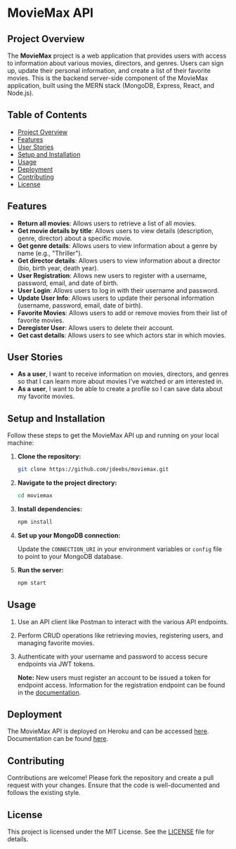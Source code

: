 # MovieMax API

## Project Overview

The **MovieMax** project is a web application that provides users with access to information about various movies, directors, and genres. Users can sign up, update their personal information, and create a list of their favorite movies. This is the backend server-side component of the MovieMax application, built using the MERN stack (MongoDB, Express, React, and Node.js).

## Table of Contents

- [Project Overview](#project-overview)
- [Features](#features)
- [User Stories](#user-stories)
- [Setup and Installation](#setup-and-installation)
- [Usage](#usage)
- [Deployment](#deployment)
- [Contributing](#contributing)
- [License](#license)

## Features

- **Return all movies**: Allows users to retrieve a list of all movies.
- **Get movie details by title**: Allows users to view details (description, genre, director) about a specific movie.
- **Get genre details**: Allows users to view information about a genre by name (e.g., "Thriller").
- **Get director details**: Allows users to view information about a director (bio, birth year, death year).
- **User Registration**: Allows new users to register with a username, password, email, and date of birth.
- **User Login**: Allows users to log in with their username and password.
- **Update User Info**: Allows users to update their personal information (username, password, email, date of birth).
- **Favorite Movies**: Allows users to add or remove movies from their list of favorite movies.
- **Deregister User**: Allows users to delete their account.
- **Get cast details**: Allows users to see which actors star in which movies.

## User Stories

- **As a user**, I want to receive information on movies, directors, and genres so that I can learn more about movies I’ve watched or am interested in.
- **As a user**, I want to be able to create a profile so I can save data about my favorite movies.

## Setup and Installation

Follow these steps to get the MovieMax API up and running on your local machine:

1. **Clone the repository:**

    ```sh
    git clone https://github.com/jdeebs/moviemax.git
    ```

2. **Navigate to the project directory:**

    ```sh
    cd moviemax
    ```

3. **Install dependencies:**

    ```sh
    npm install
    ```

4. **Set up your MongoDB connection:**

    Update the `CONNECTION_URI` in your environment variables or `config` file to point to your MongoDB database.

5. **Run the server:**

    ```sh
    npm start
    ```

## Usage

1. Use an API client like Postman to interact with the various API endpoints.
2. Perform CRUD operations like retrieving movies, registering users, and managing favorite movies.
3. Authenticate with your username and password to access secure endpoints via JWT tokens.

    **Note:** New users must register an account to be issued a token for endpoint access. Information for the registration endpoint can be found in the [documentation](https://movie-max-f53b34b56a95.herokuapp.com/documentation.html).

## Deployment

The MovieMax API is deployed on Heroku and can be accessed [here](https://movie-max-f53b34b56a95.herokuapp.com/). Documentation can be found [here](https://movie-max-f53b34b56a95.herokuapp.com/documentation.html).

## Contributing

Contributions are welcome! Please fork the repository and create a pull request with your changes. Ensure that the code is well-documented and follows the existing style.

## License

This project is licensed under the MIT License. See the [LICENSE](LICENSE) file for details.
